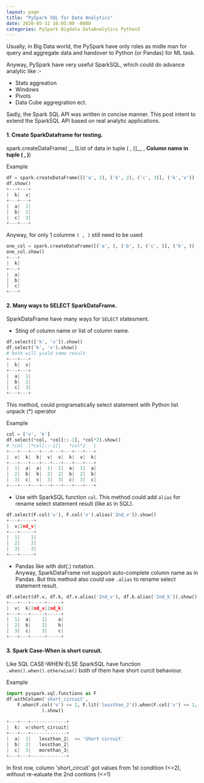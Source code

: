 ```yaml
---
layout: page
title: "PySpark SQL for Data Analytics"
date: 2020-05-31 16:05:00 -0000
categories: PySpark Bigdata DataAnalytics Python3
---
```


Usually, in Big Data world, the PySpark have only roles as midle man for query and aggregate data and handover to Python (or Pandas) for ML task.
    
Anyway, PySpark have very useful SparkSQL, which could do advance analytic like :- 

- Stats aggreation
- Windows
- Pivots
- Data Cube aggregration
ect.

Sadly, the Spark SQL API was written in concise manner. This post intent to extend the SparkSQL API based on real analytic applications.

#### 1. Create SparkDataframe for testing.

spark.createDataFrame( __ [List of data in tuple ( , )]__  ,   __Column name in tuple ( , )__) 

Example

```python
df = spark.createDataFrame([('a', 1), ('b', 2), ('c', 3)], ('k','v'))
df.show()
+---+---+
|  k|  v|
+---+---+
|  a|  1|
|  b|  2|
|  c|  3|
+---+---+
```

Anyway, for only 1 columne `( , )` still need to be used

```python
one_col = spark.createDataFrame([('a', ), ('b', ), ('c', )], ('k', ))
one_col.show()
+---+
|  k|
+---+
|  a|
|  b|
|  c|
+---+
```

#### 2. Many ways to SELECT SparkDataFrame.

SparkDataFrame have many ways for `SELECT` statesment.

- Sting of column name or list of column name.  
```python
df.select(['k', 'v']).show()
df.select('k', 'v').show()
# both will yield same result
+---+---+
|  k|  v|
+---+---+
|  a|  1|
|  b|  2|
|  c|  3|
+---+---+
```

This method, could programatically select statement with Python list unpack (\*) operator

Example

```python
col = ['v', 'k']
df.select(*col, *col[::-1], *col*2).show()
# *col  |*col[::-1]|   *col*2   |
+---+---+---+---+---+---+---+---+
|  v|  k|  k|  v|  v|  k|  v|  k|
+---+---+---+---+---+---+---+---+
|  1|  a|  a|  1|  1|  a|  1|  a|
|  2|  b|  b|  2|  2|  b|  2|  b|
|  3|  c|  c|  3|  3|  c|  3|  c|
+---+---+---+---+---+---+---+---+
```
- Use with SparkSQL function `col`. This method could add `alias` for rename select statement result (like `AS` in SQL).  

```python
df.select(F.col('v'), F.col('v').alias('2nd_v')).show()
+---+-----+
|  v|2nd_v|
+---+-----+
|  1|    1|
|  2|    2|
|  3|    3|
+---+-----+
```

- Pandas like with dot(.) notation.  
Anyway, SparkDataFrame not support auto-complete column name as in Pandas. But this method also could use `.alias` to rename select statement result.

```python
df.select(df.v, df.k, df.v.alias('2nd_v'), df.k.alias('2nd_k')).show()
+---+---+-----+-----+
|  v|  k|2nd_v|2nd_k|
+---+---+-----+-----+
|  1|  a|    1|    a|
|  2|  b|    2|    b|
|  3|  c|    3|    c|
+---+---+-----+-----+
```


#### 3. Spark Case-When is short curcuit.

Like SQL CASE-WHEN-ELSE SparkSQL have function `.when().when().otherwise()` both of them have short curcit behaviour.  

Example

```python
import pyspark.sql.functions as F
df.withColumn('short_circuit', 
    F.when(F.col('v') <= 2, F.lit('lessthan_2')).when(F.col('v') <= 1, F.lit('lessthan_1')).otherwise('morethan_3')
             ).show()
             
+---+---+-------------+
|  k|  v|short_circuit|
+---+---+-------------+
|  a|  1|   lessthan_2|  <= 'Short circuit'
|  b|  2|   lessthan_2|
|  c|  3|   morethan_3|
+---+---+-------------+
```

In first row, column 'short_circuit' got values from 1st condition (<=2), without re-ealuate the 2nd contions (<=1)  
